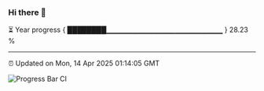 ### Hi there 👋

⏳ Year progress { ████████▁▁▁▁▁▁▁▁▁▁▁▁▁▁▁▁▁▁▁▁▁▁ } 28.23 %

---

⏰ Updated on Mon, 14 Apr 2025 01:14:05 GMT

![Progress Bar CI](https://github.com/liununu/liununu/workflows/Progress%20Bar%20CI/badge.svg)
